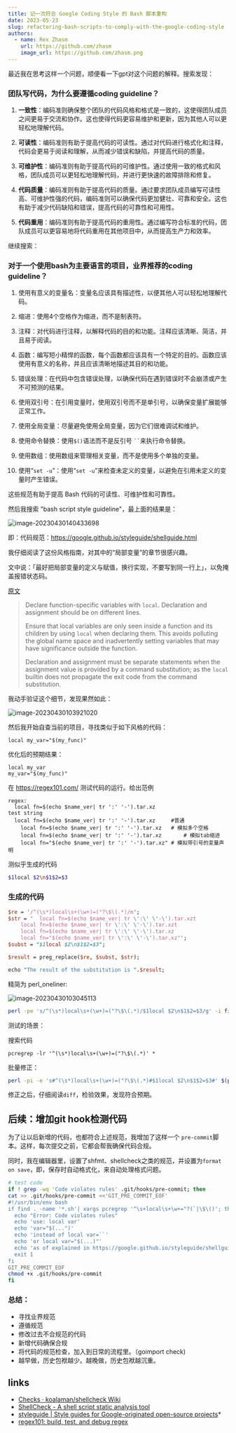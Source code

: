 ```yaml
---
title: 记一次符合 Google Coding Style 的 Bash 脚本重构
date: 2023-05-23
slug: refactoring-bash-scripts-to-comply-with-the-google-coding-style
authors:
  - name: Rex Zhasm
    url: https://github.com/zhasm
    image_url: https://github.com/zhasm.png
---
```



最近我在思考这样一个问题，顺便看一下gpt对这个问题的解释。搜索发现：

### 团队写代码，为什么要遵循coding guideline？

1. **一致性**：编码准则确保整个团队的代码风格和格式是一致的，这使得团队成员之间更易于交流和协作。这也使得代码更容易维护和更新，因为其他人可以更轻松地理解代码。

2. **可读性**：编码准则有助于提高代码的可读性。通过对代码进行格式化和注释，代码会更易于阅读和理解，从而减少错误和缺陷，并提高代码的质量。

3. **可维护性**：编码准则有助于提高代码的可维护性。通过使用一致的格式和风格，团队成员可以更轻松地理解代码，并进行更快速的故障排除和修复。

4. **代码质量**：编码准则有助于提高代码的质量。通过要求团队成员编写可读性高、可维护性强的代码，编码准则可以确保代码更加健壮、可靠和安全。这也有助于减少代码缺陷和错误，提高代码的可靠性和可用性。

5. **代码重用**：编码准则有助于提高代码的重用性。通过编写符合标准的代码，团队成员可以更容易地将代码重用在其他项目中，从而提高生产力和效率。

<!-- truncate -->

继续搜索：

### 对于一个使用bash为主要语言的项目，业界推荐的coding guideline？

1. 使用有意义的变量名：变量名应该具有描述性，以便其他人可以轻松地理解代码。

2. 缩进：使用4个空格作为缩进，而不是制表符。

3. 注释：对代码进行注释，以解释代码的目的和功能。注释应该清晰、简洁，并且易于阅读。

4. 函数：编写短小精悍的函数，每个函数都应该具有一个特定的目的。函数应该使用有意义的名称，并且应该清晰地描述其目的和功能。

5. 错误处理：在代码中包含错误处理，以确保代码在遇到错误时不会崩溃或产生不可预测的结果。

6. 使用双引号：在引用变量时，使用双引号而不是单引号，以确保变量扩展能够正常工作。

7. 使用全局变量：尽量避免使用全局变量，因为它们很难调试和维护。

8. 使用命令替换：使用`$()`语法而不是反引号 ``` `` ```来执行命令替换。

10. 使用数组：使用数组来管理相关变量，而不是使用多个单独的变量。

11. 使用“`set -u`”：使用“`set -u`”来检查未定义的变量，以避免在引用未定义的变量时产生错误。

这些规范有助于提高 Bash 代码的可读性、可维护性和可靠性。

然后我搜索 "bash script style guideline"，最上面的结果是：

![image-20230430140433698](https://pic4.zhimg.com/v2-b4a917830a4156b60781d6c69243fe57_b.jpg)

即：代码规范：https://google.github.io/styleguide/shellguide.html

我仔细阅读了这份风格指南，对其中的“局部变量”的章节很感兴趣。

文中说：「最好把局部变量的定义与赋值，换行实现，不要写到同一行上」，以免掩盖报错状态码。

[原文](https://google.github.io/styleguide/shellguide.html#use-local-variables)

> Declare function-specific variables with `local`. Declaration and assignment should be on different lines.
>
> Ensure that local variables are only seen inside a function and its
> children by using `local` when declaring them. This avoids
> polluting the global name space and inadvertently setting variables
> that may have significance outside the function.
>
> Declaration and assignment must be separate statements when the
> assignment value is provided by a command substitution; as the
> `local` builtin does not propagate the exit code from the
> command substitution.

我动手验证这个细节，发现果然如此：

![image-20230430103921020](https://pic1.zhimg.com/v2-bf484fe4d6b2b2e0f523afb5fdec4d00_b.jpg)

然后我开始自查当前的项目，寻找类似于如下风格的代码：

```
local my_var="$(my_func)"
```

优化后的预期结果：

```
local my_var
my_var="$(my_func)"
```

在 https://regex101.com/ 测试代码的运行。给出范例

```
regex:  
  local fn=$(echo $name_ver| tr ':' '-').tar.xz
test string
  local fn=$(echo $name_ver| tr ':' '-').tar.xz		#普通
    local fn=$(echo $name_ver| tr ':' '-').tar.xz	# 模拟多个空格
	local fn=$(echo $name_ver| tr ':' '-').tar.xz		# 模拟tab缩进
	local fn="$(echo $name_ver| tr ':' '-').tar.xz" # 模拟带引号的变量声明
```

测似乎生成的代码

```bash
$1local $2\n$1$2=$3
```

### 生成的代码

```perl 
$re = '/^(\s*)local\s+(\w+)=("?\$\(.*)/m';
$str = '  local fn=$(echo $name_ver| tr \':\' \'-\').tar.xzt
    local fn=$(echo $name_ver| tr \':\' \'-\').tar.xzt
	local fn=$(echo $name_ver| tr \':\' \'-\').tar.xz
	local fn="$(echo $name_ver| tr \':\' \'-\').tar.xz"';
$subst = "$1local $2\n$1$2=$3";

$result = preg_replace($re, $subst, $str);

echo "The result of the substitution is ".$result;
```

精简为 perl_oneliner:

![image-20230430103045113](https://pic4.zhimg.com/v2-c0abdb849eb637368f747f99bc4abbff_b.jpg)

```bash 
perl -pe 's/^(\s*)local\s+(\w+)=("?\$\(.*)/$1local $2\n$1$2=$3/g' -i file.txt
```

测试的场景：



搜索代码

`pcregrep -lr '^(\s*)local\s+(\w+)=("?\$\(.*)' *`

批量修正：

```bash 
perl -pi -e 's#^(\s*)local\s+(\w+)=("?\$\(.*)#$1local $2\n$1$2=$3#' $(pcregrep -l -r '^(\s*)local\s+(\w+)=("?\$\(.*)' * )
```

修正之后，仔细阅读`diff`，检验效果，发现符合预期。



## 后续：增加git hook检测代码

为了让以后新增的代码，也都符合上述规范，我增加了这样一个 `pre-commit`脚本。这样，每次提交之前，它都会帮我确保代码合规。

同时，我在编辑器里，设置了shfmt、shellcheck之类的规范，并设置为`format on save`，即，保存时自动格式化，来自动处理格式问题。

```bash
# test code 
if ! grep -wq 'Code violates rules' .git/hooks/pre-commit; then
cat >> .git/hooks/pre-commit <<'GIT_PRE_COMMIT_EOF'                                                                                                                                        
#!/usr/bin/env bash
if find . -name '*.sh'| xargs pcregrep '^\s+local\s+\w+="?(`|\$\()'; then
  echo "Error: Code violates rules"
  echo 'use: local var'
  echo 'var="$(...")'
  echo 'instead of local var=``'
  echo 'or local var="$(...)"'
  echo 'as of explained in https://google.github.io/styleguide/shellguide.html'
  exit 1
fi
GIT_PRE_COMMIT_EOF
chmod +x .git/hooks/pre-commit
fi

```

### 总结：

* 寻找业界规范
* 遵循规范
* 修改过去不合规范的代码
* 新增代码确保合规
* 将代码的规范检查，加入到日常的流程里。（goimport check)
* 越早做，历史包袱越少。越晚做，历史包袱越沉重。


## links

* [Checks · koalaman/shellcheck Wiki](https://github.com/koalaman/shellcheck/wiki/Checks)
* [ShellCheck - A shell script static analysis tool](https://chromium.googlesource.com/chromiumos/third_party/shellcheck/+/HEAD/README.md)
* [styleguide | Style guides for Google-originated open-source projects](https://google.github.io/styleguide/shellguide.html)* 
* [regex101: build, test, and debug regex](https://regex101.com/)
